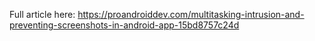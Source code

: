 Full article here: https://proandroiddev.com/multitasking-intrusion-and-preventing-screenshots-in-android-app-15bd8757c24d
